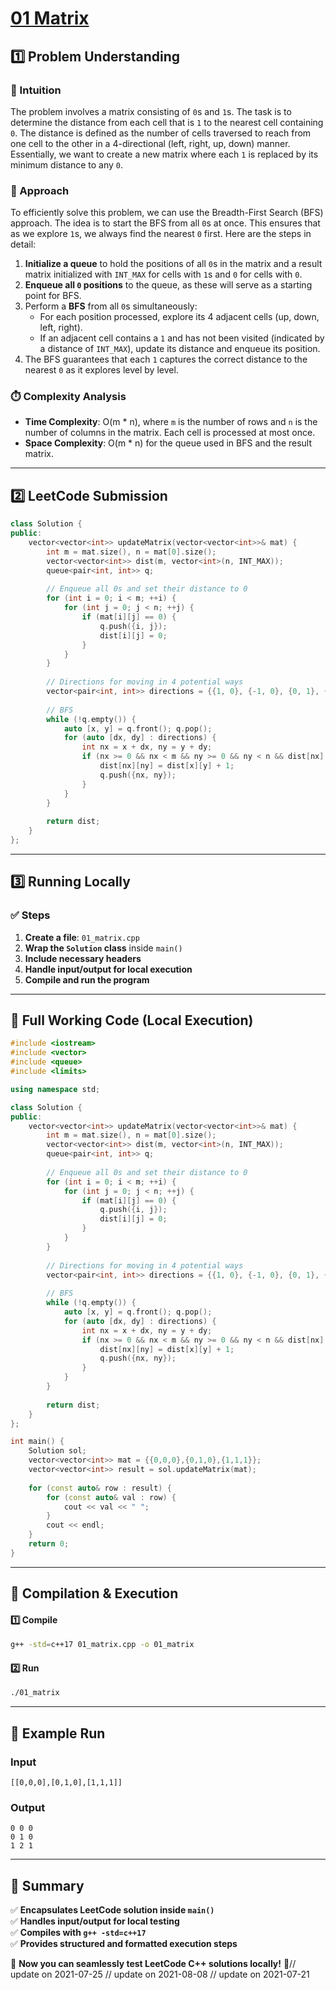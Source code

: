 # **[01 Matrix](https://leetcode.com/problems/01-matrix/description/)**  

## **1️⃣ Problem Understanding**  
### **📌 Intuition**  
The problem involves a matrix consisting of `0`s and `1`s. The task is to determine the distance from each cell that is `1` to the nearest cell containing `0`. The distance is defined as the number of cells traversed to reach from one cell to the other in a 4-directional (left, right, up, down) manner. Essentially, we want to create a new matrix where each `1` is replaced by its minimum distance to any `0`.

### **🚀 Approach**  
To efficiently solve this problem, we can use the Breadth-First Search (BFS) approach. The idea is to start the BFS from all `0`s at once. This ensures that as we explore `1`s, we always find the nearest `0` first. Here are the steps in detail:
1. **Initialize a queue** to hold the positions of all `0`s in the matrix and a result matrix initialized with `INT_MAX` for cells with `1`s and `0` for cells with `0`.
2. **Enqueue all `0` positions** to the queue, as these will serve as a starting point for BFS.
3. Perform a **BFS** from all `0`s simultaneously:
   - For each position processed, explore its 4 adjacent cells (up, down, left, right).
   - If an adjacent cell contains a `1` and has not been visited (indicated by a distance of `INT_MAX`), update its distance and enqueue its position.
4. The BFS guarantees that each `1` captures the correct distance to the nearest `0` as it explores level by level.

### **⏱️ Complexity Analysis**  
- **Time Complexity**: O(m * n), where `m` is the number of rows and `n` is the number of columns in the matrix. Each cell is processed at most once.
- **Space Complexity**: O(m * n) for the queue used in BFS and the result matrix.

---  

## **2️⃣ LeetCode Submission**  
```cpp
class Solution {
public:
    vector<vector<int>> updateMatrix(vector<vector<int>>& mat) {
        int m = mat.size(), n = mat[0].size();
        vector<vector<int>> dist(m, vector<int>(n, INT_MAX));
        queue<pair<int, int>> q;
        
        // Enqueue all 0s and set their distance to 0
        for (int i = 0; i < m; ++i) {
            for (int j = 0; j < n; ++j) {
                if (mat[i][j] == 0) {
                    q.push({i, j});
                    dist[i][j] = 0;
                }
            }
        }
        
        // Directions for moving in 4 potential ways
        vector<pair<int, int>> directions = {{1, 0}, {-1, 0}, {0, 1}, {0, -1}};
        
        // BFS
        while (!q.empty()) {
            auto [x, y] = q.front(); q.pop();
            for (auto [dx, dy] : directions) {
                int nx = x + dx, ny = y + dy;
                if (nx >= 0 && nx < m && ny >= 0 && ny < n && dist[nx][ny] == INT_MAX) {
                    dist[nx][ny] = dist[x][y] + 1;
                    q.push({nx, ny});
                }
            }
        }
        
        return dist;
    }
};  
```  

---  

## **3️⃣ Running Locally**  
### **✅ Steps**  
1. **Create a file**: `01_matrix.cpp`  
2. **Wrap the `Solution` class** inside `main()`  
3. **Include necessary headers**  
4. **Handle input/output for local execution**  
5. **Compile and run the program**  

---  

## **📝 Full Working Code (Local Execution)**  
```cpp
#include <iostream>
#include <vector>
#include <queue>
#include <limits>

using namespace std;

class Solution {
public:
    vector<vector<int>> updateMatrix(vector<vector<int>>& mat) {
        int m = mat.size(), n = mat[0].size();
        vector<vector<int>> dist(m, vector<int>(n, INT_MAX));
        queue<pair<int, int>> q;
        
        // Enqueue all 0s and set their distance to 0
        for (int i = 0; i < m; ++i) {
            for (int j = 0; j < n; ++j) {
                if (mat[i][j] == 0) {
                    q.push({i, j});
                    dist[i][j] = 0;
                }
            }
        }
        
        // Directions for moving in 4 potential ways
        vector<pair<int, int>> directions = {{1, 0}, {-1, 0}, {0, 1}, {0, -1}};
        
        // BFS
        while (!q.empty()) {
            auto [x, y] = q.front(); q.pop();
            for (auto [dx, dy] : directions) {
                int nx = x + dx, ny = y + dy;
                if (nx >= 0 && nx < m && ny >= 0 && ny < n && dist[nx][ny] == INT_MAX) {
                    dist[nx][ny] = dist[x][y] + 1;
                    q.push({nx, ny});
                }
            }
        }
        
        return dist;
    }
};

int main() {
    Solution sol;
    vector<vector<int>> mat = {{0,0,0},{0,1,0},{1,1,1}};
    vector<vector<int>> result = sol.updateMatrix(mat);
    
    for (const auto& row : result) {
        for (const auto& val : row) {
            cout << val << " ";
        }
        cout << endl;
    }
    return 0;
}
```  

---  

## **🔧 Compilation & Execution**  
#### **1️⃣ Compile**  
```bash
g++ -std=c++17 01_matrix.cpp -o 01_matrix
```  

#### **2️⃣ Run**  
```bash
./01_matrix
```  

---  

## **🎯 Example Run**  
### **Input**  
```
[[0,0,0],[0,1,0],[1,1,1]]
```  
### **Output**  
```
0 0 0 
0 1 0 
1 2 1 
```  

---  

## **📌 Summary**  
✅ **Encapsulates LeetCode solution inside `main()`**  
✅ **Handles input/output for local testing**  
✅ **Compiles with `g++ -std=c++17`**  
✅ **Provides structured and formatted execution steps**  

🚀 **Now you can seamlessly test LeetCode C++ solutions locally!** 🚀// update on 2021-07-25
// update on 2021-08-08
// update on 2021-07-21
